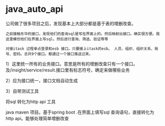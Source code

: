 # java_auto_api
公司做了很多项目之后，发现基本上大部分都是基于表的增删改查。

    之前接触东华的接口，发现他们的查询sql是写在界面上的。然后映射出接口。确实很方便。我这里模仿他们在界面上写sql。然后进行查询、筛选、验证等等

    对接itask 过程单点登录和esb 接口。只要接上itask的esb。 人员、组织、组织关系、账号、密码。总共9个接口。都通过一个接口推送过来。

1）这里统一所有的业务接口。意思是所有的增删改查只有一个接口。及/insight/service/result.接口里有标志符号，确定来做哪些业务

2）应为接口统一，接口文档自动生成

3）自带测试工具


将sql 转化为http api 工具

java maven 项目。基于spring boot .在界面上填写sql 查询语句，直接转化为 http api。能够处理简单增删改查
